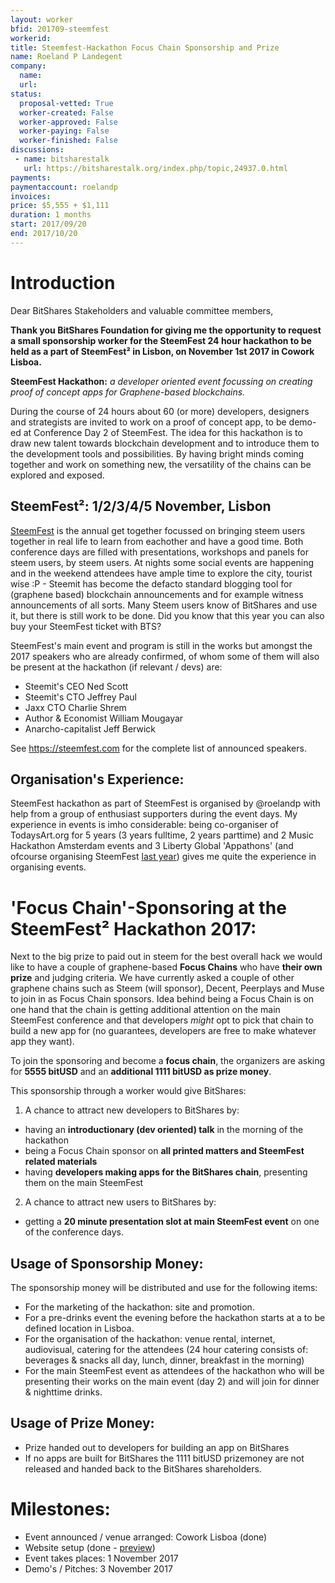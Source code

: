 ```yaml
---
layout: worker
bfid: 201709-steemfest
workerid:
title: Steemfest-Hackathon Focus Chain Sponsorship and Prize
name: Roeland P Landegent
company:
  name:
  url:
status:
  proposal-vetted: True
  worker-created: False
  worker-approved: False
  worker-paying: False
  worker-finished: False
discussions:
 - name: bitsharestalk
   url: https://bitsharestalk.org/index.php/topic,24937.0.html
payments:
paymentaccount: roelandp
invoices:
price: $5,555 + $1,111
duration: 1 months
start: 2017/09/20
end: 2017/10/20
---
```

# Introduction

Dear BitShares Stakeholders and valuable committee members, 

**Thank you BitShares Foundation for giving me the opportunity to
request a small sponsorship worker for the SteemFest 24 hour hackathon
to be held as a part of SteemFest² in Lisbon, on November 1st 2017 in
Cowork Lisboa.**

**SteemFest Hackathon:** _a developer oriented event focussing on
creating proof of concept apps for Graphene-based blockchains._

During the course of 24 hours about 60 (or more) developers, designers
and strategists are invited to work on a proof of concept app, to be
demo-ed at Conference Day 2 of SteemFest. The idea for this hackathon is
to draw new talent towards blockchain development and to introduce them
to the development tools and possibilities. By having bright minds
coming together and work on something new, the versatility of the chains
can be explored and exposed. 

## SteemFest²: 1/2/3/4/5 November, Lisbon

[SteemFest](https://steemfest.com) is the annual get together focussed
on bringing steem users together in real life to learn from eachother
and have a good time. Both conference days are filled with
presentations, workshops and panels for steem users, by steem users. At
nights some social events are happening and in the weekend attendees
have ample time to explore the city, tourist wise :P - Steemit has
become the defacto standard blogging tool for (graphene based)
blockchain announcements and for example witness announcements of all
sorts. Many Steem users know of BitShares and use it, but there is still
work to be done. Did you know that this year you can also buy your
SteemFest ticket with BTS? 

SteemFest's main event and program is still in the works but amongst the
2017 speakers who are already confirmed, of whom some of them will also
be present at the hackathon (if relevant / devs) are: 
- Steemit's CEO Ned Scott
- Steemit's CTO Jeffrey Paul
- Jaxx CTO Charlie Shrem
- Author & Economist William Mougayar
- Anarcho-capitalist Jeff Berwick

See https://steemfest.com for the complete list of announced speakers. 

## Organisation's Experience: 

SteemFest hackathon as part of SteemFest is organised by @roelandp with
help from a group of enthusiast supporters during the event days. My
experience in events is imho considerable: being co-organiser of
TodaysArt.org for 5 years (3 years fulltime, 2 years parttime) and 2
Music Hackathon Amsterdam events and 3 Liberty Global 'Appathons' (and
ofcourse organising SteemFest [last year](https://steemfest.salon.io))
gives me quite the experience in organising events.

# 'Focus Chain'-Sponsoring at the SteemFest² Hackathon 2017:

Next to the big prize to paid out in steem for the best overall hack we
would like to have a couple of graphene-based **Focus Chains** who have
**their own prize** and judging criteria. We have currently asked a
couple of other graphene chains such as Steem (will sponsor), Decent,
Peerplays and Muse to join in as Focus Chain sponsors. Idea behind being
a Focus Chain is on one hand that the chain is getting additional
attention on the main SteemFest conference and that developers _might_ opt to pick
that chain to build a new app for (no guarantees, developers are free to
make whatever app they want). 

To join the sponsoring and become a **focus chain**, the organizers are
asking for **5555 bitUSD** and an **additional 1111 bitUSD as prize
money**.
 
This sponsorship through a worker would give BitShares: 

1. A chance to attract new developers to BitShares by:
 - having an **introductionary (dev oriented) talk** in the morning of the hackathon
 - being a Focus Chain sponsor on **all printed matters and SteemFest related materials** 
 - having **developers making apps for the BitShares chain**, presenting them on the main SteemFest
2. A chance to attract new users to BitShares by:
 - getting a **20 minute presentation slot at main SteemFest event** on one of the conference days.

## Usage of Sponsorship Money:
The sponsorship money will be distributed and use for the following items:
- For the marketing of the hackathon: site and promotion. 
- For a pre-drinks event the evening before the hackathon starts at a to be defined location in Lisboa. 
- For the organisation of the hackathon: venue rental, internet,
  audiovisual, catering for the attendees (24 hour catering consists of:
  beverages & snacks all day, lunch, dinner, breakfast in the morning)
- For the main SteemFest event as attendees of the hackathon who will be presenting their works on the
  main event (day 2) and will join for dinner & nighttime drinks. 

## Usage of Prize Money:

- Prize handed out to developers for building an app on BitShares
- If no apps are built for BitShares the 1111 bitUSD prizemoney are not
  released and handed back to the BitShares shareholders.

# Milestones:
- Event announced / venue arranged: Cowork Lisboa (done)
- Website setup (done - [preview](https://steemfest.devpost.com/?preview_token=SA4VTZQ33zpM0lpEjI6HqMdS746Vf%2BaDVvcJMNzYqPk%3D))
- Event takes places: 1 November 2017
- Demo's / Pitches: 3 November 2017

